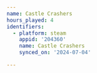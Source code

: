 ```yaml
---
name: Castle Crashers
hours_played: 4
identifiers:
  - platform: steam
    appid: '204360'
    name: Castle Crashers
    synced_on: '2024-07-04'

---
```

